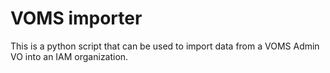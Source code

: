 # VOMS importer

This is a python script that can be used to import data from a VOMS Admin
VO into an IAM organization.
